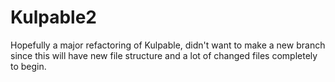 # Kulpable2

Hopefully a major refactoring of Kulpable, didn&#39;t want to make a new branch since this will have new file structure and a lot of changed files completely to begin.